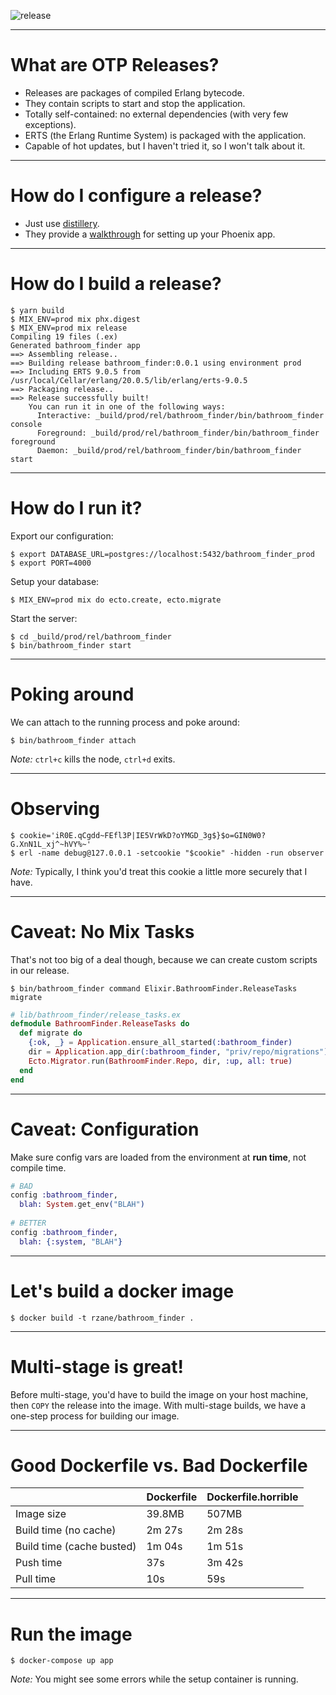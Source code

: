 ![release](http://learnyousomeerlang.com/static/img/release.png)

---

# What are OTP Releases?

* Releases are packages of compiled Erlang bytecode.
* They contain scripts to start and stop the application.
* Totally self-contained: no external dependencies (with very few exceptions).
* ERTS (the Erlang Runtime System) is packaged with the application.
* Capable of hot updates, but I haven't tried it, so I won't talk about it.

---

# How do I configure a release?

* Just use [distillery](https://github.com/bitwalker/distillery).
* They provide a [walkthrough](https://hexdocs.pm/distillery/use-with-phoenix.html) for setting up your Phoenix app.

---

# How do I build a release?

```
$ yarn build
$ MIX_ENV=prod mix phx.digest
$ MIX_ENV=prod mix release
Compiling 19 files (.ex)
Generated bathroom_finder app
==> Assembling release..
==> Building release bathroom_finder:0.0.1 using environment prod
==> Including ERTS 9.0.5 from /usr/local/Cellar/erlang/20.0.5/lib/erlang/erts-9.0.5
==> Packaging release..
==> Release successfully built!
    You can run it in one of the following ways:
      Interactive: _build/prod/rel/bathroom_finder/bin/bathroom_finder console
      Foreground: _build/prod/rel/bathroom_finder/bin/bathroom_finder foreground
      Daemon: _build/prod/rel/bathroom_finder/bin/bathroom_finder start
```

---

# How do I run it?

Export our configuration:

    $ export DATABASE_URL=postgres://localhost:5432/bathroom_finder_prod
    $ export PORT=4000

Setup your database:

    $ MIX_ENV=prod mix do ecto.create, ecto.migrate

Start the server:

    $ cd _build/prod/rel/bathroom_finder
    $ bin/bathroom_finder start

---

# Poking around

We can attach to the running process and poke around:

    $ bin/bathroom_finder attach

*Note:* `ctrl+c` kills the node, `ctrl+d` exits.

---

# Observing

    $ cookie='iR0E.qCgdd~FEfl3P|IE5VrWkD?oYMGD_3g$}$o=GIN0W0?G.XnN1L_xj^~hVY%~'
    $ erl -name debug@127.0.0.1 -setcookie "$cookie" -hidden -run observer

*Note:* Typically, I think you'd treat this cookie a little more securely that I have.

---

# Caveat: No Mix Tasks 

That's not too big of a deal though, because we can create custom scripts in our release.

```
$ bin/bathroom_finder command Elixir.BathroomFinder.ReleaseTasks migrate
```

```elixir
# lib/bathroom_finder/release_tasks.ex
defmodule BathroomFinder.ReleaseTasks do
  def migrate do
    {:ok, _} = Application.ensure_all_started(:bathroom_finder)
    dir = Application.app_dir(:bathroom_finder, "priv/repo/migrations")
    Ecto.Migrator.run(BathroomFinder.Repo, dir, :up, all: true)
  end
end
```

---

# Caveat: Configuration

Make sure config vars are loaded from the environment at __run time__, not compile time.

```elixir
# BAD
config :bathroom_finder,
  blah: System.get_env("BLAH")
  
# BETTER
config :bathroom_finder,
  blah: {:system, "BLAH"}
```

---

# Let's build a docker image

    $ docker build -t rzane/bathroom_finder .

---

# Multi-stage is great!

Before multi-stage, you'd have to build the image on your host machine, then `COPY` the release into the image. With multi-stage builds, we have a one-step process for building our image.

---

# Good Dockerfile vs. Bad Dockerfile

|                           | Dockerfile | Dockerfile.horrible |
|---------------------------|------------|---------------------|
| Image size                | 39.8MB     | 507MB               |
| Build time (no cache)     | 2m 27s     | 2m 28s              |
| Build time (cache busted) | 1m 04s     | 1m 51s              |
| Push time                 | 37s        | 3m 42s              |
| Pull time                 | 10s        | 59s                 |

---

# Run the image

    $ docker-compose up app
    
*Note:* You might see some errors while the setup container is running.
